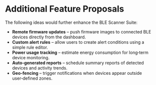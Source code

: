 # Additional Feature Proposals

The following ideas would further enhance the BLE Scanner Suite:

- **Remote firmware updates** – push firmware images to connected BLE devices directly from the dashboard.
- **Custom alert rules** – allow users to create alert conditions using a simple rule editor.
- **Power usage tracking** – estimate energy consumption for long‑term device monitoring.
- **Auto‑generated reports** – schedule summary reports of detected devices and activity trends.
- **Geo‑fencing** – trigger notifications when devices appear outside user‑defined zones.
